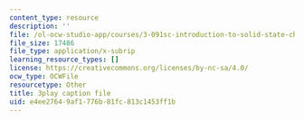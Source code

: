 ```yaml
---
content_type: resource
description: ''
file: /ol-ocw-studio-app/courses/3-091sc-introduction-to-solid-state-chemistry-fall-2010/e4ee27649af1776b81fc813c1453ff1b_0oqHExM3_Ko.srt
file_size: 17486
file_type: application/x-subrip
learning_resource_types: []
license: https://creativecommons.org/licenses/by-nc-sa/4.0/
ocw_type: OCWFile
resourcetype: Other
title: 3play caption file
uid: e4ee2764-9af1-776b-81fc-813c1453ff1b
---
```

